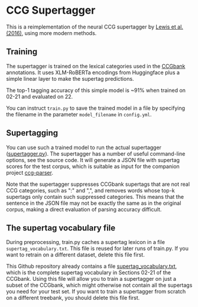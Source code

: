 # CCG Supertagger

This is a reimplementation of the neural CCG supertagger by [Lewis et al. (2016)](https://aclanthology.org/N16-1026/), using more modern methods.

## Training

The supertagger is trained on the lexical categories used in the [CCGbank](https://groups.inf.ed.ac.uk/ccg/ccgbank.html) annotations. It uses XLM-RoBERTa encodings from Huggingface plus a simple linear layer to make the supertag predictions.

The top-1 tagging accuracy of this simple model is ~91% when trained on 02-21 and evaluated on 22.

You can instruct `train.py` to save the trained model in a file by specifying the filename in the parameter `model_filename` in `config.yml`.




## Supertagging

You can use such a trained model to run the actual supertagger ([supertagger.py](https://github.com/coli-saar/ccg-supertagger/blob/main/supertagger.py)). The supertagger has a number of useful command-line options, see the source code. It will generate a JSON file with supertag scores for the test corpus, which is suitable as input for the companion project [ccg-parser](https://github.com/coli-saar/ccg-parser).

Note that the supertagger suppresses CCGbank supertags that are not real CCG categories, such as ":" and ",", and removes words whose top-k supertags only contain such suppressed categories. This means that the sentence in the JSON file may not be exactly the same as in the original corpus, making a direct evaluation of parsing accuracy difficult.



## The supertag vocabulary file

During preprocessing, train.py caches a supertag lexicon in a file `supertag_vocabulary.txt`. This file is reused for later runs of train.py. If you want to retrain on a different dataset, delete this file first.

This Github repository already contains a file [supertag_vocabulary.txt](https://github.com/coli-saar/ccg-supertagger/blob/main/supertag_vocabulary.txt), which is the complete supertag vocabulary in Sections 02-21 of the CCGbank. Using this file will allow you to train a supertagger on just a subset of the CCGbank, which might otherwise not contain all the supertags you need for your test set. If you want to train a supertagger from scratch on a different treebank, you should delete this file first.

